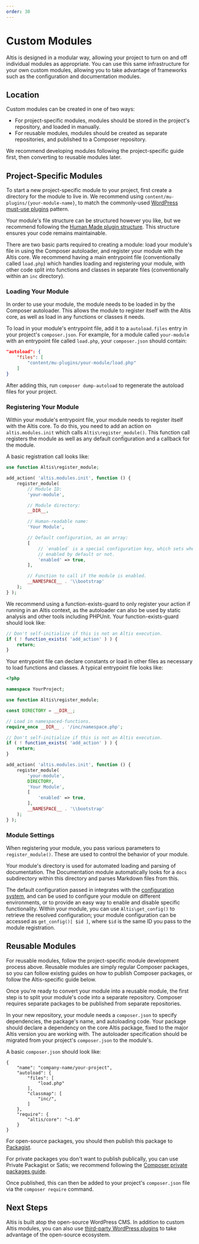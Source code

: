 ```yaml
---
order: 30
---
```

# Custom Modules

Altis is designed in a modular way, allowing your project to turn on and off individual modules as appropriate. You can use this same infrastructure for your own custom modules, allowing you to take advantage of frameworks such as the configuration and documentation modules.


## Location

Custom modules can be created in one of two ways:

* For project-specific modules, modules should be stored in the project's repository, and loaded in manually.
* For reusable modules, modules should be created as separate repositories, and published to a Composer repository.

We recommend developing modules following the project-specific guide first, then converting to reusable modules later.


## Project-Specific Modules

To start a new project-specific module to your project, first create a directory for the module to live in. We recommend using `content/mu-plugins/{your-module-name}`, to match the commonly-used [WordPress must-use plugins](https://codex.wordpress.org/Must_Use_Plugins) pattern.

Your module's file structure can be structured however you like, but we recommend following the [Human Made plugin structure](https://engineering.hmn.md/standards/structure/#plugin-structure). This structure ensures your code remains maintainable.

There are two basic parts required to creating a module: load your module's file in using the Composer autoloader, and register your module with the Altis core. We recommend having a main entrypoint file (conventionally called `load.php`) which handles loading and registering your module, with other code split into functions and classes in separate files (conventionally within an `inc` directory).


### Loading Your Module

In order to use your module, the module needs to be loaded in by the Composer autoloader. This allows the module to register itself with the Altis core, as well as load in any functions or classes it needs.

To load in your module's entrypoint file, add it to a `autoload.files` entry in your project's `composer.json`. For example, for a module called `your-module` with an entrypoint file called `load.php`, your `composer.json` should contain:

```json
"autoload": {
    "files": [
        "content/mu-plugins/your-module/load.php"
    ]
}
```

After adding this, run `composer dump-autoload` to regenerate the autoload files for your project.


### Registering Your Module

Within your module's entrypoint file, your module needs to register itself with the Altis core. To do this, you need to add an action on `altis.modules.init` which calls `Altis\register_module()`. This function call registers the module as well as any default configuration and a callback for the module.

A basic registration call looks like:

```php
use function Altis\register_module;

add_action( 'altis.modules.init', function () {
	register_module(
		// Module ID:
		'your-module',

		// Module directory:
		__DIR__,

		// Human-readable name:
		'Your Module',

		// Default configuration, as an array:
		[
			// `enabled` is a special configuration key, which sets whether the module is
			// enabled by default or not.
			'enabled' => true,
		],

		// Function to call if the module is enabled.
		__NAMESPACE__ . '\\bootstrap'
	);
} );
```

We recommend using a function-exists-guard to only register your action if running in an Altis context, as the autoloader can also be used by static analysis and other tools including PHPUnit. Your function-exists-guard should look like:

```php
// Don't self-initialize if this is not an Altis execution.
if ( ! function_exists( 'add_action' ) ) {
	return;
}
```

Your entrypoint file can declare constants or load in other files as necessary to load functions and classes. A typical entrypoint file looks like:

```php
<?php

namespace YourProject;

use function Altis\register_module;

const DIRECTORY = __DIR__;

// Load in namespaced-functions.
require_once __DIR__ . '/inc/namespace.php';

// Don't self-initialize if this is not an Altis execution.
if ( ! function_exists( 'add_action' ) ) {
	return;
}

add_action( 'altis.modules.init', function () {
	register_module(
		'your-module',
		DIRECTORY,
		'Your Module',
		[
			'enabled' => true,
		],
		__NAMESPACE__ . '\\bootstrap'
	);
} );
```


### Module Settings

When registering your module, you pass various parameters to `register_module()`. These are used to control the behavior of your module.

Your module's directory is used for automated loading and parsing of documentation. The Documentation module automatically looks for a `docs` subdirectory within this directory and parses Markdown files from this.

The default configuration passed in integrates with the [configuration system](configuration.md), and can be used to configure your module on different environments, or to provide an easy way to enable and disable specific functionality. Within your module, you can use `Altis\get_config()` to retrieve the resolved configuration; your module configuration can be accessed as `get_config()[ $id ]`, where `$id` is the same ID you pass to the module registration.


## Reusable Modules

For reusable modules, follow the project-specific module development process above. Reusable modules are simply regular Composer packages, so you can follow existing guides on how to publish Composer packages, or follow the Altis-specific guide below.

Once you're ready to convert your module into a reusable module, the first step is to split your module's code into a separate repository. Composer requires separate packages to be published from separate repositories.

In your new repository, your module needs a `composer.json` to specify dependencies, the package's name, and autoloading code. Your package should declare a dependency on the core Altis package, fixed to the major Altis version you are working with. The autoloader specification should be migrated from your project's `composer.json` to the module's.

A basic `composer.json` should look like:

```
{
	"name": "company-name/your-project",
	"autoload": {
		"files": [
			"load.php"
		],
		"classmap": [
			"inc/",
		]
	},
	"require": {
		"altis/core": "~1.0"
	}
}
```

For open-source packages, you should then publish this package to [Packagist](https://packagist.org/).

For private packages you don't want to publish publically, you can use Private Packagist or Satis; we recommend following the [Composer private packages guide](https://getcomposer.org/doc/articles/handling-private-packages-with-satis.md).

Once published, this can then be added to your project's `composer.json` file via the `composer require` command.


## Next Steps

Altis is built atop the open-source WordPress CMS. In addition to custom Altis modules, you can also use [third-party WordPress plugins](third-party-plugins.md) to take advantage of the open-source ecosystem.
